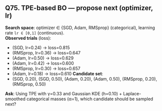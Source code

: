 ## Q75. TPE-based BO — propose next (optimizer, lr)
**Search space**: optimizer ∈ {SGD, Adam, RMSprop} (categorical), learning rate `lr ∈ [0,1]` (continuous).  
**Observed trials** (loss):
- (SGD, lr=0.24) → loss=0.815
- (RMSprop, lr=0.36) → loss=0.647
- (Adam, lr=0.50) → loss=0.629
- (Adam, lr=0.42) → loss=0.600
- (RMSprop, lr=0.30) → loss=0.657
- (Adam, lr=0.18) → loss=0.610
**Candidate set**:
- (SGD, 0.20), (SGD, 0.50), (Adam, 0.20), (Adam, 0.50), (RMSprop, 0.20), (RMSprop, 0.50)

**Ask**: Using TPE with γ=0.33 and Gaussian KDE (h=0.10) + Laplace-smoothed categorical masses (α=1), which candidate should be sampled next?